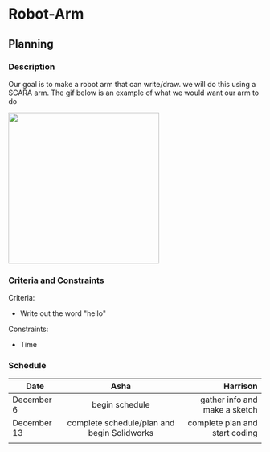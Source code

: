 # Robot-Arm
## Planning
### Description
Our goal is to make a robot arm that can write/draw. we will do this using a SCARA arm. The gif below is an example of what we would want our arm to do

<img src="https://upload.wikimedia.org/wikipedia/commons/5/5b/SCARA_right.gif" width="300" height="300" />

### Criteria and Constraints
Criteria: 
- Write out the word "hello"

Constraints:
- Time

### Schedule
| Date          | Asha          | Harrison      |
| ------------- |:-------------:| -------------:|
| December 6    | begin schedule | gather info and make a sketch     |
| December 13   | complete schedule/plan and begin Solidworks  |complete plan and start coding  |
|  |    |           |
